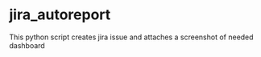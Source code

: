 # jira_autoreport
This python script creates jira issue and attaches a screenshot of needed dashboard
